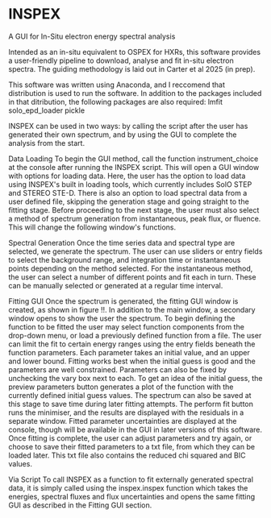 # INSPEX
A GUI for In-Situ electron energy spectral analysis

Intended as an in-situ equivalent to OSPEX for HXRs, this software provides a user-friendly pipeline to download, analyse and fit in-situ electron spectra. The guiding methodology is laid out in Carter et al 2025 (in prep).

This software was written using Anaconda, and I reccomend that distribution is used to run the software. In addition to the packages included in that ditribution, the following packages are also required:
lmfit
solo_epd_loader
pickle

INSPEX can be used in two ways: by calling the script after the user has generated their own spectrum, and by using the GUI to complete the analysis from the start. 

Data Loading
To begin the GUI method, call the function instrument_choice at the console after running the INSPEX script. This will open a GUI window with options for loading data. Here, the user has the option to load data using INSPEX's built in loading tools, which currently includes SolO STEP and STEREO STE-D. There is also an option to load spectral data from a user defined file, skipping the generation stage and going straight to the fitting stage. Before proceeding to the next stage, the user must also select a method of spectrum generation from instantaneous, peak flux, or fluence. This will change the following window's functions.

Spectral Generation
Once the time series data and spectral type are selected, we generate the spectrum. The user can use sliders or entry fields to select the background range, and integration time or instantaneous points depending on the method selected. For the instantaneous method, the user can select a number of different points and fit each in turn. These can be manually selected or generated at a regular time interval.

Fitting GUI
Once the spectrum is generated, the fitting GUI window is created, as shown in figure !!. In addition to the main window, a secondary window opens to show the user the spectrum. To begin defining the function to be fitted the user may select function components from the drop-down menu, or load a previously defined function from a file. The user can limit the fit to certain energy ranges using the entry fields beneath the function parameters. Each parameter takes an initial value, and an upper and lower bound. Fitting works best when the initial guess is good and the parameters are well constrained. Parameters can also be fixed by unchecking the vary box next to each. To get an idea of the initial guess, the preview parameters button generates a plot of the function with the currently defined initial guess values. The spectrum can also be saved at this stage to save time during later fitting attempts. The perform fit button runs the minimiser, and the results are displayed with the residuals in a separate window. Fitted parameter uncertainties are displayed at the console, though will be available in the GUI in later versions of this software. Once fitting is complete, the user can adjust parameters and try again, or choose to save their fitted parameters to a txt file, from which they can be loaded later. This txt file also contains the reduced chi squared and BIC values.

Via Script
To call INSPEX as a function to fit externally generated spectral data, it is simply called using the inspex.inspex function which takes the energies, spectral fluxes and flux uncertainties and opens the same fitting GUI as described in the Fitting GUI section.
